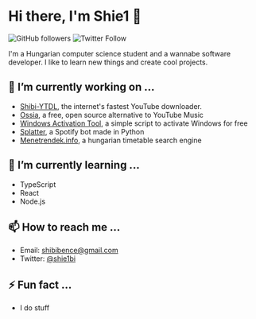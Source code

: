 # Hi there, I'm Shie1 👋

![GitHub followers](https://img.shields.io/github/followers/shie1?style=social) ![Twitter Follow](https://img.shields.io/twitter/follow/shie1bi?style=social)

I'm a Hungarian computer science student and a wannabe software developer. I like to learn new things and create cool projects.

## 🔭 I’m currently working on ...

- [Shibi-YTDL](https://github.com/shie1/shibi-ytdl), the internet's fastest YouTube downloader.
- [Ossia](https://github.com/shie1/ossia), a free, open source alternative to YouTube Music
- [Windows Activation Tool](https://github.com/shie1/windows-activation-tool), a simple script to activate Windows for free
- [Splatter](https://github.com/shie1/splatter), a Spotify bot made in Python
- [Menetrendek.info](https://github.com/menetrendek-info/webmenetrend), a hungarian timetable search engine

## 🌱 I’m currently learning ...

- TypeScript
- React
- Node.js

## 📫 How to reach me ...

- Email: shibibence@gmail.com
- Twitter: [@shie1bi](https://twitter.com/shie1bi)

## ⚡ Fun fact ...

- I do stuff
